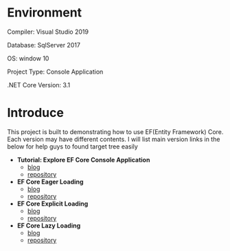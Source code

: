 # Environment

Compiler: Visual Studio 2019

Database: SqlServer 2017

OS: window 10

Project Type: Console Application

.NET Core Version: 3.1

 # Introduce

This project is built to demonstrating how to use EF(Entity Framework) Core. Each version may have different contents. I will list main version links in the below for help guys to found target tree easily

- **Tutorial: Explore EF Core Console Application**
  - [blog](https://voltwu.github.io/blog/csharp/2020/02/25/Tutorial-Explore-EF-Core-Console-Application/)
  - [repository](https://github.com/voltwu/C-Sharp-Console-Application-EF-Core-Example/tree/b1e4c8a75245f4bd569b8c0b7cca586523db96f4)
- **EF Core Eager Loading**
  - [blog](https://voltwu.github.io/blog/csharp/2020/03/03/EF-Core-Eager-Loading/)
  - [repository](https://github.com/voltwu/C-Sharp-Console-Application-EF-Core-Example/tree/b2d33ad3f6f19e06b20afeb68218798c7f2f9f08)
- **EF Core Explicit Loading**
  - [blog](https://voltwu.github.io/blog/csharp/2020/03/06/EF-Core-Explicit-Loading/)
  - [repository](https://github.com/voltwu/C-Sharp-Console-Application-EF-Core-Example/tree/921b247932ec61bf7a10d4392413e4f377652c97)
- **EF Core Lazy Loading**
  - [blog](https://voltwu.github.io/blog/csharp/2020/03/19/EF-Core-Lazy-Loading/)
  - [repository](https://github.com/voltwu/C-Sharp-Console-Application-EF-Core-Example/tree/e889e3cfebe34bf823b0a69e942a629491611fde)
